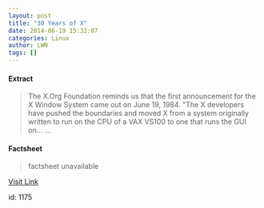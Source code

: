 ```yaml
---
layout: post
title: "30 Years of X"
date: 2014-06-19 15:32:07
categories: Linux
author: LWN
tags: []
---
```



#### Extract
>The X.Org Foundation reminds us that the first announcement for the X Window System came out on June&nbsp;19, 1984. "The X developers have pushed the boundaries and moved X from a system originally written to run on the CPU of a VAX VS100 to one that runs the GUI on......

#### Factsheet
>factsheet unavailable

[Visit Link](https://www.linux.com/news/software/applications/777431-30-years-of-x/)

id:    1175
